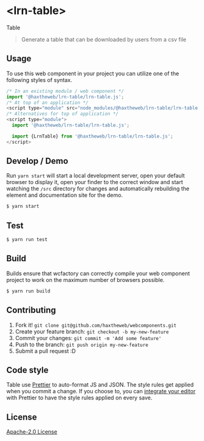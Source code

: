 # &lt;lrn-table&gt;

Table
> Generate a table that can be downloaded by users from a csv file

## Usage
To use this web component in your project you can utilize one of the following styles of syntax.

```js
/* In an existing module / web component */
import '@haxtheweb/lrn-table/lrn-table.js';
/* At top of an application */
<script type="module" src="node_modules/@haxtheweb/lrn-table/lrn-table.js"></script>
/* Alternatives for top of application */
<script type="module">
  import '@haxtheweb/lrn-table/lrn-table.js';

  import {LrnTable} from '@haxtheweb/lrn-table/lrn-table.js';
</script>
```

## Develop / Demo
Run `yarn start` will start a local development server, open your default browser to display it, open your finder to the correct window and start watching the `/src` directory for changes and automatically rebuilding the element and documentation site for the demo.
```bash
$ yarn start
```

## Test

```bash
$ yarn run test
```

## Build
Builds ensure that wcfactory can correctly compile your web component project to
work on the maximum number of browsers possible.
```bash
$ yarn run build
```

## Contributing

1. Fork it! `git clone git@github.com/haxtheweb/webcomponents.git`
2. Create your feature branch: `git checkout -b my-new-feature`
3. Commit your changes: `git commit -m 'Add some feature'`
4. Push to the branch: `git push origin my-new-feature`
5. Submit a pull request :D

## Code style

Table  use [Prettier][prettier] to auto-format JS and JSON.  The style rules get applied when you commit a change.  If you choose to, you can [integrate your editor][prettier-ed] with Prettier to have the style rules applied on every save.

[prettier]: https://github.com/prettier/prettier/
[prettier-ed]: https://github.com/prettier/prettier/#editor-integration
[polyserve]: https://github.com/Polymer/polyserve
[web-component-tester]: https://github.com/Polymer/web-component-tester

## License
[Apache-2.0 License](http://opensource.org/licenses/Apache-2.0)